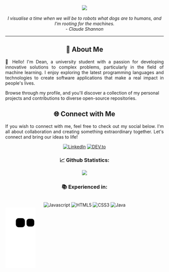<!-- Machine Learning GIF -->
<div id="header" align="center">
    <img src="https://media.giphy.com/media/v1.Y2lkPTc5MGI3NjExZjBjMjg2ZmU5NzRjZTQ4ZjZmMTEwYmQ2NzQyZDUyNTRiMzllNWJmNSZlcD12MV9pbnRlcm5hbF9naWZzX2dpZklkJmN0PXM/F04IIH8SwCB6iBa36I/giphy-downsized-large.gif" height="200px" width="auto">
</div>

<p align="center"><i>I visualise a time when we will be to robots what dogs are to humans, and I’m rooting for the machines. <br>- Claude Shannon</i></p>
<hr>

<!-- Introduction Message -->
<div>
<h2 align="center">🚀 About Me</h2>
<p align="justify">👋 Hello! I'm Dean, a university student with a passion for developing innovative solutions to complex problems, particularly in the field of machine learning. I enjoy exploring the latest programming languages and technologies to create software applications that make a real impact in people's lives. 

Browse through my profile, and you'll discover a collection of my personal projects and contributions to diverse open-source repositories.
</p>
</div>


<!-- Connect with Me -->
<div>
    <h2 align="center">🌐 Connect with Me</h2>
    <p align="justify">
    If you wish to connect with me, feel free to check out my social below. I'm all about collaboration and creating something extraordinary together. Let's connect and bring our ideas to life!
    </p>
</div>
<div align="center">
        <a href="https://www.linkedin.com/in/codebydean" target="_blank"><img src="https://img.shields.io/badge/-codebydean-0A66C2?logo=linkedin&logoColor=white&style=for-the-badge&logoWidth=20" alt="LinkedIn"></a>
        <a href="https://dev.to/codebydean"><img src="https://img.shields.io/badge/-Dev.to-black?logo=dev-to&logoColor=white&style=for-the-badge&logoWidth=20" alt="DEV.to"></a>
</div>

<!-- Github Stats -->
<h3 align="center">📈 Github Statistics:</h3>
<div align="center">
    <a href="https://github.com/codebydean">
        <img src="https://github-readme-stats.vercel.app/api?username=codebydean&show_icons=true&count_private=true&number_format=long&theme=transparent"/>
    </a>
</div>

<!-- Languages -->
<h3 align="center">📚 Experienced in:</h3>
<div align="center">
<br>
    <img src="https://img.shields.io/badge/-JavaScript-F7DF1E?logo=javascript&logoColor=black&style=for-the-badge&logoWidth=20" alt="Javascript">
    <img src="https://img.shields.io/badge/-HTML5-E34F26?logo=html5&logoColor=white&style=for-the-badge&logoWidth=20" alt="HTML5">
    <img src="https://img.shields.io/badge/-CSS3-1572B6?logo=css3&logoColor=white&style=for-the-badge&logoWidth=20" alt="CSS3">
    <img src="https://img.shields.io/badge/-Java-f89820?logo=java&logoColor=white&style=for-the-badge&logoWidth=20" alt="Java">
</div>


<img src="https://github.com/codebydean/codebydean/blob/output/github-contribution-grid-snake.svg"/>
